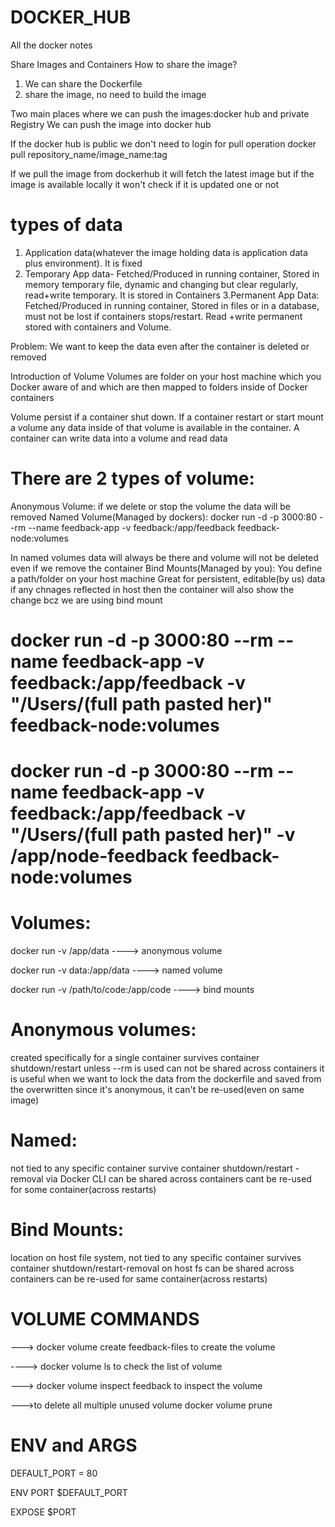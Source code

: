 # DOCKER_HUB
All the docker notes

Share Images and Containers
How to share the image?
1. We can share the Dockerfile
2. share the image, no need to build the image

Two main places where we can push the images:docker hub and private Registry
We can push the image into docker hub

If the docker hub is public we don't need to login for pull operation
docker pull repository_name/image_name:tag

If we pull the image from dockerhub it will fetch the latest image but if the image is available locally it won't check if it is updated one or not

# types of data
1. Application data(whatever the image holding data is application data plus environment). It is fixed
2. Temporary App data- Fetched/Produced in running container, Stored in memory temporary file, dynamic and changing but clear regularly, read+write temporary. It is stored in Containers
3.Permanent App Data: Fetched/Produced in running container, Stored in files or in a database, must not be lost if containers stops/restart. Read +write permanent stored with containers and Volume.

Problem: We want to keep the data even after the container is deleted or removed

Introduction of Volume
Volumes are folder on your host machine which you Docker aware of and which are then mapped to folders inside of Docker containers

Volume persist if a container shut down. If a container restart or start mount a volume any data inside of that volume is available in the container.
A container can write data into a volume and read data

# There are 2 types of volume:
Anonymous Volume: if we delete or stop the volume the data will be removed
Named Volume(Managed by dockers): docker run -d -p 3000:80 --rm --name feedback-app -v feedback:/app/feedback feedback-node:volumes

In named volumes data will always be there and volume will not be deleted even if we remove the container
Bind Mounts(Managed by you): You define a path/folder on your host machine
Great for persistent, editable(by us) data
if any chnages reflected in host then the container will also show the change bcz we are using bind mount

# docker run -d -p 3000:80 --rm --name feedback-app -v feedback:/app/feedback -v "/Users/(full path pasted her)" feedback-node:volumes

# docker run -d -p 3000:80 --rm --name feedback-app -v feedback:/app/feedback -v "/Users/(full path pasted her)" -v /app/node-feedback feedback-node:volumes

# Volumes:
docker run -v /app/data ----> anonymous volume

docker run -v data:/app/data ----> named volume

docker run -v /path/to/code:/app/code ----> bind mounts

# Anonymous volumes: 
created specifically for a single container
survives container shutdown/restart unless --rm is used
can not be shared across containers
it is useful when we want to lock the data from the dockerfile and saved from the overwritten
since it's anonymous, it can't be re-used(even on same image)

# Named:
not tied to any specific container
survive container shutdown/restart - removal via Docker CLI
can be shared across containers
cant be re-used for some container(across restarts)


# Bind Mounts:
location on host file system, not tied to any specific container
survives container shutdown/restart-removal on host fs
can be shared across containers
can be re-used for same container(across restarts)

# VOLUME COMMANDS
---> docker volume create feedback-files
to create the volume

----> docker volume ls
to check the list of volume

---> docker volume inspect feedback
to inspect the volume

 --->to delete all multiple unused volume
docker volume prune
 
# ENV and ARGS

DEFAULT_PORT = 80

ENV PORT $DEFAULT_PORT

EXPOSE $PORT






